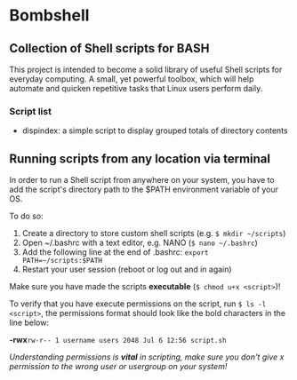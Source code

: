 # Bombshell
## Collection of Shell scripts for BASH

This project is intended to become a solid library of useful Shell scripts for 
everyday computing. A small, yet powerful toolbox, which will help automate and 
quicken repetitive tasks that Linux users perform daily.

### Script list

*	dispindex:	a simple script to display grouped totals of directory contents

## Running scripts from any location via terminal

In order to run a Shell script from anywhere on your system, you have to 
add the script's directory path to the $PATH environment variable of your OS.

To do so:

1.	Create a directory to store custom shell scripts (e.g. `$ mkdir ~/scripts`)
2.	Open ~/.bashrc with a text editor, e.g. NANO (`$ nano ~/.bashrc`)
3.	Add the following line at the end of .bashrc: `export PATH=~/scripts:$PATH`
4.	Restart your user session (reboot or log out and in again)

Make sure you have made the scripts **executable** (`$ chmod u+x <script>`)!

To verify that you have execute permissions on the script, run `$ ls -l <script>`, 
the permissions format should look like the bold characters in the line below:

**-rwx**`rw-r-- 1 username users 2048 Jul 6 12:56 script.sh`

*Understanding permissions is ***vital*** in scripting, make sure you don't give x 
permission to the wrong user or usergroup on your system!*
